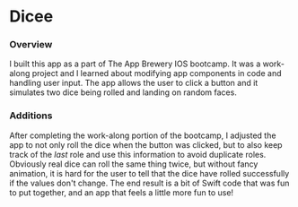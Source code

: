 # Dicee

### Overview
I built this app as a part of The App Brewery IOS bootcamp. It was a work-along project and I learned about modifying app components in code and handling user input. The app allows the user to click a button and it simulates two dice being rolled and landing on random faces.

### Additions
After completing the work-along portion of the bootcamp, I adjusted the app to not only roll the dice when the button was clicked, but to also keep track of the _last_ role and use this information to avoid duplicate roles. Obviously real dice can roll the same thing twice, but without fancy animation, it is hard for the user to tell that the dice have rolled successfully if the values don't change. The end result is a bit of Swift code that was fun to put together, and an app that feels a little more fun to use!
